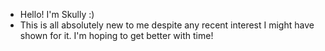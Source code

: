 - Hello! I'm Skully :)
- This is all absolutely new to me despite any recent interest I might have shown for it. I'm hoping to get better with time!
